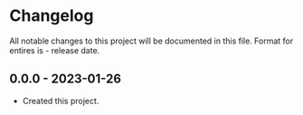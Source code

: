 # Changelog
All notable changes to this project will be documented in this file.
Format for entires is <version-string> - release date.

## 0.0.0 - 2023-01-26
- Created this project.